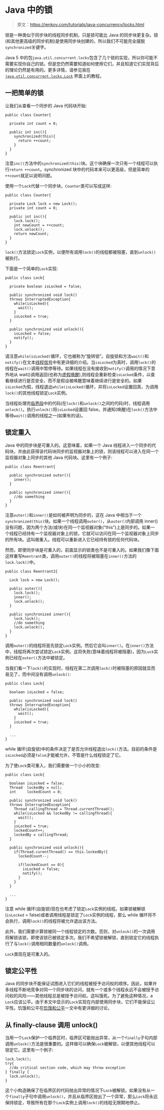 # Java 中的锁

> 原文：<https://jenkov.com/tutorials/java-concurrency/locks.html>

锁是一种类似于同步块的线程同步机制，只是锁可能比 Java 的同步块更复杂。锁(和其他更高级的同步机制)是使用同步块创建的，所以我们不可能完全摆脱`synchronized`关键字。

Java 5 中的包`java.util.concurrent.locks`包含了几个锁的实现，所以你可能不需要实现你自己的锁。但是您仍然需要知道如何使用它们，并且知道它们实现背后的理论仍然是有用的。更多详情，请参见我在 [`java.util.concurrent.locks.Lock`](/java-util-concurrent/lock.html) 界面上的教程。

## 一把简单的锁

让我们从查看一个同步的 Java 代码块开始:

```
public class Counter{

  private int count = 0;

  public int inc(){
    synchronized(this){
      return ++count;
    }
  }
}

```

注意`inc()`方法中的`synchronized(this)`块。这个块确保一次只有一个线程可以执行`return ++count`。synchronized 块中的代码本来可以更高级，但是简单的`++count`就足以说明问题。

使用一个`Lock`代替一个同步块，`Counter`类可以写成这样:

```
public class Counter{

  private Lock lock = new Lock();
  private int count = 0;

  public int inc(){
    lock.lock();
    int newCount = ++count;
    lock.unlock();
    return newCount;
  }
}

```

`lock()`方法锁定`Lock`实例，以便所有调用`lock()`的线程都被阻塞，直到`unlock()`被执行。

下面是一个简单的`Lock`实现:

```
public class Lock{

  private boolean isLocked = false;

  public synchronized void lock()
  throws InterruptedException{
    while(isLocked){
      wait();
    }
    isLocked = true;
  }

  public synchronized void unlock(){
    isLocked = false;
    notify();
  }
}

```

请注意`while(isLocked)`循环，它也被称为“旋转锁”。自旋锁和方法`wait()`和`notify()`在文本[线程信号](thread-signaling.html)中有更详细的介绍。当`isLocked`为真时，调用`lock()`的线程在`wait()`调用中暂停等待。如果线程在没有接收到`notify()`调用的情况下意外地从 wait()调用返回(也称为[虚假唤醒](thread-signaling.html#spuriouswakeups)),则线程会重新检查`isLocked`条件，以查看继续进行是否安全，而不是假设被唤醒意味着继续进行是安全的。如果`isLocked`为假，线程退出`while(isLocked)`循环，并将`isLocked`设置回真，为调用`lock()`的其他线程锁定`Lock`实例。

当线程处理完[临界段](race-conditions-and-critical-sections.html)中的代码(在`lock()`和`unlock()`之间的代码)时，线程调用`unlock()`。执行`unlock()`将`isLocked`设置回 false，并通知(唤醒)在`lock()`方法中等待`wait()`调用的线程之一(如果有的话)。

## 锁定重入

Java 中的同步块是可重入的。这意味着，如果一个 Java 线程进入一个同步的代码块，并由此获得该代码块同步的监视器对象上的锁，则该线程可以进入在同一个监视器对象上同步的其他 Java 代码块。这里有一个例子:

```
public class Reentrant{

  public synchronized outer(){
    inner();
  }

  public synchronized inner(){
    //do something
  }
}

```

注意`outer()`和`inner()`是如何被声明为同步的，这在 Java 中相当于一个`synchronized(this)`块。如果一个线程调用`outer()`，从`outer()`内部调用 inner()没有问题，因为两个方法(或块)在同一个监视器对象(“this”)上是同步的。如果一个线程已经持有一个监视器对象上的锁，它就可以访问在同一个监视器对象上同步的所有块。这叫做重入。线程可以重新进入它已经持有锁的任何代码块。

然而，即使同步块是可重入的，前面显示的锁类也不是可重入的。如果我们像下面这样重写`Reentrant`类，调用`outer()`的线程将被阻塞在`inner()`方法的`lock.lock()`中。

```
public class Reentrant2{

  Lock lock = new Lock();

  public outer(){
    lock.lock();
    inner();
    lock.unlock();
  }

  public synchronized inner(){
    lock.lock();
    //do something
    lock.unlock();
  }
}

```

调用`outer()`的线程将首先锁定`Lock`实例。然后它会叫`inner()`。在`inner()`方法中，线程将再次尝试锁定`Lock`实例。这将失败(意味着线程将被阻塞)，因为`Lock`实例已经在`outer()`方法中被锁定。

当我们看一下`lock()`的实现时，线程在第二次调用`lock()`时被阻塞的原因就显而易见了，而中间没有调用`unlock()`:

```
public class Lock{

  boolean isLocked = false;

  public synchronized void lock()
  throws InterruptedException{
    while(isLocked){
      wait();
    }
    isLocked = true;
  }

  ...
}

```

while 循环(自旋锁)中的条件决定了是否允许线程退出`lock()`方法。目前的条件是`isLocked`必须是`false`才能被允许，不管是什么线程锁定了它。

为了使`Lock`类可重入，我们需要做一个小小的改变:

```
public class Lock{

  boolean isLocked = false;
  Thread  lockedBy = null;
  int     lockedCount = 0;

  public synchronized void lock()
  throws InterruptedException{
    Thread callingThread = Thread.currentThread();
    while(isLocked && lockedBy != callingThread){
      wait();
    }
    isLocked = true;
    lockedCount++;
    lockedBy = callingThread;
  }

  public synchronized void unlock(){
    if(Thread.curentThread() == this.lockedBy){
      lockedCount--;

      if(lockedCount == 0){
        isLocked = false;
        notify();
      }
    }
  }

  ...
}

```

注意 while 循环(自旋锁)现在也考虑了锁定`Lock`实例的线程。如果锁被解锁(`isLocked` = false)或者调用线程是锁定了`Lock`实例的线程，那么 while 循环将不会执行，调用`lock()`的线程将被允许退出该方法。

此外，我们需要计算锁被同一个线程锁定的次数。否则，对`unlock()`的一次调用将解锁该锁，即使该锁已被锁定多次。我们不希望锁被解锁，直到锁定它的线程执行了与`lock()`调用相同数量的`unlock()`调用。

`Lock`类现在是可重入的。

## 锁定公平性

Java 的同步块不能保证试图进入它们的线程被授予访问权的顺序。因此，如果许多线程不断地竞争对同一个同步块的访问，就有一个或多个线程永远不会被授予访问权的风险——其他线程总是被授予访问权。这叫饿死。为了避免这种情况，a `Lock`应该公平。由于本文中显示的`Lock`实现在内部使用同步块，它们不能保证公平性。饥饿和公平在[饥饿和公平](starvation-and-fairness.html)一文中有更详细的讨论。

## 从 finally-clause 调用 unlock()

当用一个`Lock`保护一个临界区时，临界区可能抛出异常，从一个`finally`子句内部调用`unlock()`方法是很重要的。这样做可以确保`Lock`被解锁，以便其他线程可以锁定它。这里有一个例子:

```
lock.lock();
try{
  //do critical section code, which may throw exception
} finally {
  lock.unlock();
}

```

这个小构造确保了在临界区的代码抛出异常的情况下`Lock`被解锁。如果没有从一个`finally`子句中调用`unlock()`，并且从临界区抛出了一个异常，那么`Lock`将永远保持锁定，导致所有在那个`Lock`实例上调用`lock()`的线程无限期地停止。